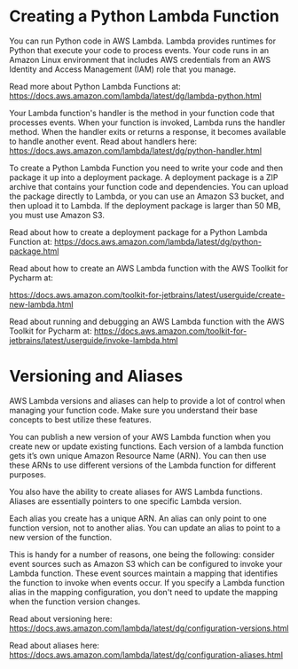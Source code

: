 # Creating a Python Lambda Function
You can run Python code in AWS Lambda. Lambda provides runtimes for Python that execute your code to process events. Your code runs in an Amazon Linux environment that includes AWS credentials from an AWS Identity and Access Management (IAM) role that you manage.

Read more about Python Lambda Functions at: https://docs.aws.amazon.com/lambda/latest/dg/lambda-python.html

Your Lambda function's handler is the method in your function code that processes events. When your function is invoked, Lambda runs the handler method. When the handler exits or returns a response, it becomes available to handle another event. Read about handlers here: https://docs.aws.amazon.com/lambda/latest/dg/python-handler.html

To create a Python Lambda Function you need to write your code and then package it up into a deployment package. A deployment package is a ZIP archive that contains your function code and dependencies. You can upload the package directly to Lambda, or you can use an Amazon S3 bucket, and then upload it to Lambda. If the deployment package is larger than 50 MB, you must use Amazon S3.

Read about how to create a deployment package for a Python Lambda Function at: https://docs.aws.amazon.com/lambda/latest/dg/python-package.html

Read about how to create an AWS Lambda function with the AWS Toolkit for Pycharm at:

https://docs.aws.amazon.com/toolkit-for-jetbrains/latest/userguide/create-new-lambda.html

Read about running and debugging an AWS Lambda function with the AWS Toolkit for Pycharm at: https://docs.aws.amazon.com/toolkit-for-jetbrains/latest/userguide/invoke-lambda.html

# Versioning and Aliases
AWS Lambda versions and aliases can help to provide a lot of control when managing your function code. Make sure you understand their base concepts to best utilize these features.

You can publish a new version of your AWS Lambda function when you create new or update existing functions. Each version of a lambda function gets it’s own unique Amazon Resource Name (ARN). You can then use these ARNs to use different versions of the Lambda function for different purposes.

You also have the ability to create aliases for AWS Lambda functions. Aliases are essentially pointers to one specific Lambda version.

Each alias you create has a unique ARN. An alias can only point to one function version, not to another alias. You can update an alias to point to a new version of the function.

This is handy for a number of reasons, one being the following: consider event sources such as Amazon S3 which can be configured to invoke your Lambda function. These event sources maintain a mapping that identifies the function to invoke when events occur. If you specify a Lambda function alias in the mapping configuration, you don't need to update the mapping when the function version changes.

Read about versioning here: https://docs.aws.amazon.com/lambda/latest/dg/configuration-versions.html

Read about aliases here: https://docs.aws.amazon.com/lambda/latest/dg/configuration-aliases.html
